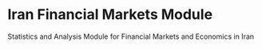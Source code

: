 # Iran Financial Markets Module
Statistics and Analysis Module for Financial Markets and Economics in Iran